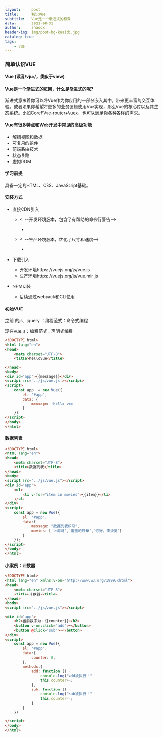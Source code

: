 ```yaml
---
layout:     post
title:      初识Vue
subtitle:   Vue是一个渐进式的框架
date:       2021-08-31
author:     zhaoqx
header-img: img/post-bg-kuaidi.jpg
catalog: true
tags:
    - Vue
---
```




### 简单认识VUE

#### Vue (读音/vju:/，类似于view)

#### Vue是一个渐进式的框架，什么是渐进式的呢?

渐进式意味着你可以将Vue作为你应用的一部分嵌入其中，带来更丰富的交互体验。或者如果你希望将更多的业务逻辑使用Vue实现，那么Vue的核心库以及其生态系统。比如CoreFVue-router+Vuex，也可以满足你各种各样的需求。

#### Vue有很多特点和Web开发中常见的高级功能

* 解耦视图和数据
* 可复用的组件
* 前端路由技术
* 状态关路
* 虚拟DOM

#### 学习前提

具备一定的HTML、CSS、JavaScript基础。

#### 安装方式

* 直接CDN引入

  * <! --开发环境版本，包含了有帮助的命令行警告-->

    * <script src="https : / /cdn.jsdelivr.net/npm/vue/dist/vue.js"></script>

  * <! --生产环境版本，优化了尺寸和速度-->

    * <script src="https: //cdn.jsdelivr.net/npm/vue"></script>

* 下载引入

  * 开发环境https: //vuejs.org/js/vue.js
  * 生产环境https: //vuejs.org/js/vue.min.js

* NPM安装
  * 后续通过webpack和CLI使用

#### 

#### 初始VUE

之前 的js、jquery ：编程范式：命令式编程

现在vue.js：编程范式：声明式编程

```html
<!DOCTYPE html>
<html lang="en">
<head>
    <meta charset="UTF-8">
    <title>helloVue</title>

</head>
<body>
<div id="app">{{message}}</div>
<script src="../js/vue.js"></script>
<script>
    const app  = new Vue({
        el: '#app',
        data: {
            message: 'hello vue'
        }
    })
</script>
</body>
</html>
```

#### 数据列表

```html
<!DOCTYPE html>
<html lang="en">
<head>
    <meta charset="UTF-8">
    <title>数据列表</title>
</head>
<body>
<script src="../js/vue.js"></script>
<div id="app">
    <ul>
        <li v-for="item in movies">{{item}}</li>
    </ul>
</div>
<script>
    const app = new Vue({
        el: '#app',
        data:{
            message: "数据列表练习",
            movies: ['上海滩','羞羞的铁拳','你好，李焕英']
        }
    });
</script>
</body>
</html>
```



#### 小案例：计数器

```html
<!DOCTYPE html>
<html lang="en" xmlns:v-on="http://www.w3.org/1999/xhtml">
<head>
    <meta charset="UTF-8">
    <title>计数器</title>
</head>
<body>
<script src="../js/vue.js"></script>

<div id="app">
    <h2>当前数字为：{{counter}}</h2>
    <button v-on:click="add">+</button>
    <button @click="sub">-</button>
</div>
<script>
    const app = new Vue({
        el: '#app',
        data:{
            counter: 0,
        },
        methods:{
            add: function () {
                console.log("add被执行！")
                this.counter++;
            },
            sub: function () {
                console.log("sub被执行！")
                this.counter--;
            }
        }
    })

</script>
</body>
</html>
```

